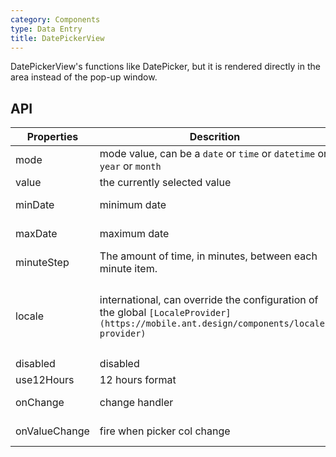 ```yaml
---
category: Components
type: Data Entry
title: DatePickerView
---
```


DatePickerView's functions like DatePicker, but it is rendered directly in the area instead of the pop-up window.

## API

Properties | Descrition | Type | Default
-----------|------------|------|--------
| mode  | mode value, can be a `date` or `time` or `datetime` or `year` or `month` | String | `date` |
| value | the currently selected value | Date | - |
| minDate   | minimum date | Date  |  2000-1-1  |
| maxDate   | maximum date | Date  |  2030-1-1  |
| minuteStep |   The amount of time, in minutes, between each minute item.    | Number | 1 |
| locale   | international, can override the configuration of the global `[LocaleProvider](https://mobile.ant.design/components/locale-provider)` | Object: {DatePickerLocale: {year, month, day, hour, minute, am?, pm?}, okText, dismissText} |  -  |
| disabled   | disabled      | Boolean |    false  |
| use12Hours   | 12 hours format      | Boolean |    false  |
| onChange  | change handler | (date: Object): void |  -  |
| onValueChange | fire when picker col change | (vals: any, index: number) => void | - |

